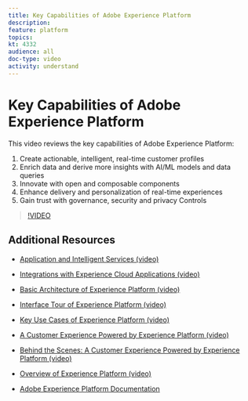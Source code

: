 ```yaml
---
title: Key Capabilities of Adobe Experience Platform
description: 
feature: platform
topics:
kt: 4332
audience: all
doc-type: video
activity: understand
---
```


# Key Capabilities of Adobe Experience Platform

This video reviews the key capabilities of Adobe Experience Platform:

1. Create actionable, intelligent, real-time customer profiles
1. Enrich data and derive more insights with AI/ML models and data queries
1. Innovate with open and composable components
1. Enhance delivery and personalization of real-time experiences
1. Gain trust with governance, security and privacy Controls

>[!VIDEO](https://video.tv.adobe.com/v/32502?quality=12&learn=on)

## Additional Resources

* [Application and Intelligent Services (video)](application-and-intelligent-services.md)
* [Integrations with Experience Cloud Applications (video)](integrations-with-experience-cloud-applications.md)
* [Basic Architecture of Experience Platform (video)](basic-architecture.md)
* [Interface Tour of Experience Platform (video)](interface-tour.md)
* [Key Use Cases of Experience Platform (video)](key-use-cases.md)

* [A Customer Experience Powered by Experience Platform (video)](a-customer-experience-powered-by-experience-platform.md)
* [Behind the Scenes: A Customer Experience Powered by Experience Platform (video)](behind-the-scenes-a-customer-experience-powered-by-experience-platform.md)
* [Overview of Experience Platform (video)](overview.md)
* [Adobe Experience Platform Documentation](https://docs.adobe.com/content/help/en/experience-platform/landing/home.html)